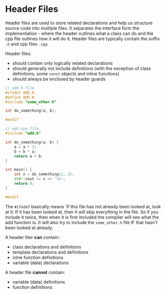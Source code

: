 # Header Files

Header files are used to store related declarations and help us structure source code into multiple files. It separates the interface form the implementation - where the header outlines what a class can do and the cpp file outlines how it will do it. Header files are typically contain the suffix `.h` and cpp files `.cpp`

Header files:
* should contain only logically related declarations  
* should generally not include definitions (with the exception of class definitions, some `const` objects and inline functions)
* should always be enclosed by header guards 


```c++
// add.h file
#ifndef ADD_H
#define ADD_H
#include "some_other.h"

int do_something(a, b);

#endif
```

```c++
// add.cpp file
#include "add.h"

int do_something(a, b) {
    a = a * 2;
    b = b * a;
    return a + b;
}

int main() {
    int x = do_something(1, 3);
    std::cout << x << '\n';
    return 0;
}

#endif
```

The `#ifndef` basically means 'if this file has not already been looked at, look at it. If it has been looked at, then it will skip everything in the file. So if you include it twice, then when it is first included the compiler will see what the add function is. It will also try to include the `some_other.h` file IF that hasn't been looked at already.

A header filer __can__ contain:
* class declarations and definitions
* template declarations and definitions
* inlne function definitions
* variable (data) declarations

A header file __cannot__ contain:
* variable (data) definitions
* function definitions